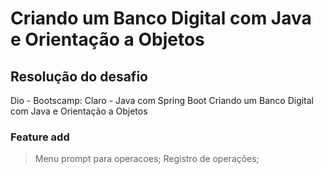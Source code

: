 # Criando um Banco Digital com Java e Orientação a Objetos

## Resolução do desafio
Dio - Bootscamp: Claro - Java com Spring Boot
Criando um Banco Digital com Java e Orientação a Objetos

### Feature add
>Menu prompt para operacoes;
>Registro de operações;
